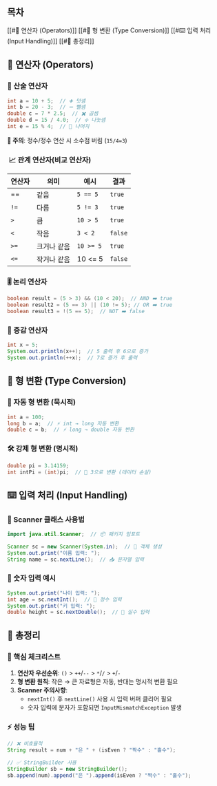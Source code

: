 ## 목차
[[#🔢 연산자 (Operators)]]
[[#🔄 형 변환 (Type Conversion)]]
[[#⌨️ 입력 처리 (Input Handling)]]
[[#📌 총정리]]
## 🔢 연산자 (Operators)
### 📌 산술 연산자
```java
int a = 10 + 5;  // ➕ 덧셈 
int b = 20 - 3;  // ➖ 뺄셈 
double c = 7 * 2.5;  // ✖️ 곱셈 
double d = 15 / 4.0;  // ➗ 나눗셈 
int e = 15 % 4;  // 🧮 나머지
```
**🚨 주의**: 정수/정수 연산 시 소수점 버림 (`15/4=3`)
###  📈 관계 연산자(비교 연산자)

| 연산자  | 의미     | 예시        | 결과      |
| ---- | ------ | --------- | ------- |
| ==   | 같음     | `5 == 5`  | `true`  |
| `!=` | 다름     | `5 != 3`  | `true`  |
| `>`  | 큼      | `10 > 5`  | `true`  |
| `<`  | 작음     | `3 < 2`   | `false` |
| `>=` | 크거나 같음 | `10 >= 5` | `true`  |
| `<=` | 작거나 같음 | 10 <= 5   | `false` |

### 🎚️ 논리 연산자
```java
boolean result = (5 > 3) && (10 < 20);  // AND ➡️ true
boolean result2 = (5 == 3) || (10 != 5); // OR ➡️ true
boolean result3 = !(5 == 5);  // NOT ➡️ false
```
### 🔄 증감 연산자
```java
int x = 5;
System.out.println(x++);  // 5 출력 후 6으로 증가
System.out.println(++x);  // 7로 증가 후 출력
```
## 🔄 형 변환 (Type Conversion)
### 📌 자동 형 변환 (묵시적)
```java
int a = 100;
long b = a;  // ⚡ int → long 자동 변환
double c = b;  // ⚡ long → double 자동 변환
```
### 🛠️ 강제 형 변환 (명시적)
```java
double pi = 3.14159;
int intPi = (int)pi;  // 🔨 3으로 변환 (데이터 손실)
```
## ⌨️ 입력 처리 (Input Handling)
### 📌 Scanner 클래스 사용법
```java
import java.util.Scanner;  // 📦 패키지 임포트

Scanner sc = new Scanner(System.in);  // 🔌 객체 생성
System.out.print("이름 입력: ");
String name = sc.nextLine();  // 📥 문자열 입력
```
### 🔢 숫자 입력 예시
```java
System.out.print("나이 입력: ");
int age = sc.nextInt();  // 🔢 정수 입력
System.out.print("키 입력: ");
double height = sc.nextDouble();  // 📏 실수 입력
```
## 📌 총정리
### 🔑 핵심 체크리스트
1. **연산자 우선순위**: `()` > `++`/`--` > `*`/`/` > `+`/`-`
2. **형 변환 원칙**: 작은 → 큰 자료형은 자동, 반대는 명시적 변환 필요
3. **Scanner 주의사항**:
    - `nextInt()` 후 `nextLine()` 사용 시 입력 버퍼 클리어 필요
    - 숫자 입력에 문자가 포함되면 `InputMismatchException` 발생
### ⚡ 성능 팁
```java
// ❌ 비효율적
String result = num + "은 " + (isEven ? "짝수" : "홀수");

// ✅ StringBuilder 사용
StringBuilder sb = new StringBuilder();
sb.append(num).append("은 ").append(isEven ? "짝수" : "홀수");
```

